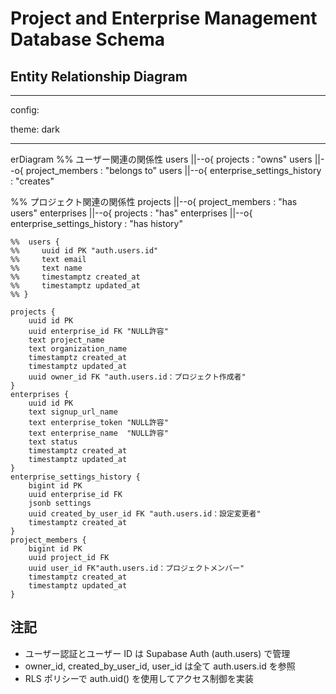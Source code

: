 # Project and Enterprise Management Database Schema

## Entity Relationship Diagram

---

config:

theme: dark

---

erDiagram
%% ユーザー関連の関係性
users ||--o{ projects : "owns"
users ||--o{ project_members : "belongs to"
users ||--o{ enterprise_settings_history : "creates"

%% プロジェクト関連の関係性
projects ||--o{ project_members : "has users"
enterprises ||--o{ projects : "has"
enterprises ||--o{ enterprise_settings_history : "has history"

    %%  users {
    %%     uuid id PK "auth.users.id"
    %%     text email
    %%     text name
    %%     timestamptz created_at
    %%     timestamptz updated_at
    %% }

    projects {
        uuid id PK
        uuid enterprise_id FK "NULL許容"
        text project_name
        text organization_name
        timestamptz created_at
        timestamptz updated_at
        uuid owner_id FK "auth.users.id：プロジェクト作成者"
    }
    enterprises {
        uuid id PK
        text signup_url_name
        text enterprise_token "NULL許容"
        text enterprise_name  "NULL許容"
        text status
        timestamptz created_at
        timestamptz updated_at
    }
    enterprise_settings_history {
        bigint id PK
        uuid enterprise_id FK
        jsonb settings
        uuid created_by_user_id FK "auth.users.id：設定変更者"
        timestamptz created_at
    }
    project_members {
        bigint id PK
        uuid project_id FK
        uuid user_id FK"auth.users.id：プロジェクトメンバー"
        timestamptz created_at
        timestamptz updated_at
    }

## 注記

- ユーザー認証とユーザー ID は Supabase Auth (auth.users) で管理
- owner_id, created_by_user_id, user_id は全て auth.users.id を参照
- RLS ポリシーで auth.uid() を使用してアクセス制御を実装

